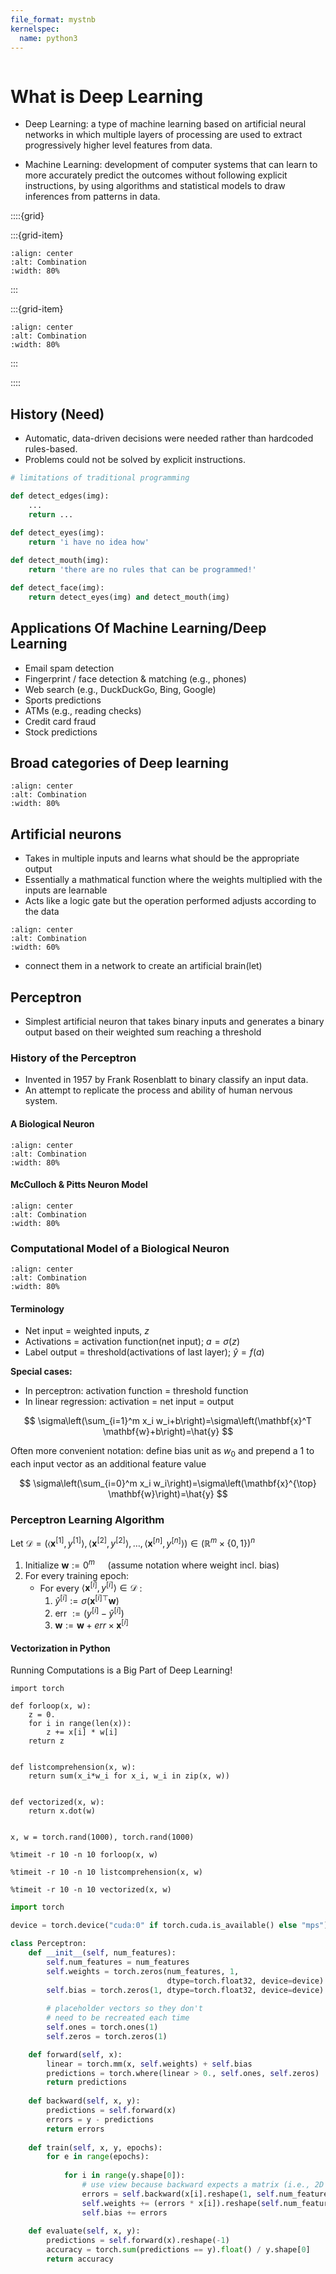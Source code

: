 ```yaml
---
file_format: mystnb
kernelspec:
  name: python3
---
```


```{title} What are Machine Learning And Deep Learning?
```

# What is Deep Learning
- Deep Learning: a type of machine learning based on artificial neural networks in which multiple layers of processing are used to extract progressively higher level features from data.

- Machine Learning: development of computer systems that can learn to more accurately predict the outcomes without following explicit instructions, by using algorithms and statistical models to draw inferences from patterns in data.

::::{grid}

:::{grid-item}
```{image} https://cdn.mathpix.com/snip/images/Bcw3p_wTPu6dtL-dVytNfaSmufBnTKa__MUGRvnsS1c.original.fullsize.png
:align: center
:alt: Combination
:width: 80%
```
:::

:::{grid-item}
```{image} https://cdn.mathpix.com/snip/images/-WX-VpRp_6ugoW5pS4ncPJDJz7148Jyp_HcHXfZNjv4.original.fullsize.png
:align: center
:alt: Combination
:width: 80%
```
:::

::::

## History (Need)
- Automatic, data-driven decisions were needed rather than hardcoded rules-based.
- Problems could not be solved by explicit instructions.

```python
# limitations of traditional programming

def detect_edges(img):
    ...
    return ...

def detect_eyes(img):
    return 'i have no idea how'
    
def detect_mouth(img):
    return 'there are no rules that can be programmed!'

def detect_face(img):
    return detect_eyes(img) and detect_mouth(img)
```

## Applications Of Machine Learning/Deep Learning

* Email spam detection
* Fingerprint / face detection & matching (e.g., phones)
* Web search (e.g., DuckDuckGo, Bing, Google)
* Sports predictions
* ATMs (e.g., reading checks)
* Credit card fraud
* Stock predictions

## Broad categories of Deep learning

```{image} https://cdn.mathpix.com/snip/images/ZSZJML5ESQiAMAUzLgqHwc5qrVdog0doEIgv7E6yOP0.original.fullsize.png
:align: center
:alt: Combination
:width: 80%
```

## Artificial neurons
- Takes in multiple inputs and learns what should be the appropriate output
- Essentially a mathmatical function where the weights multiplied with the inputs are learnable
- Acts like a logic gate but the operation performed adjusts according to the data

```{image} https://miro.medium.com/max/1400/1*hkYlTODpjJgo32DoCOWN5w.png
:align: center
:alt: Combination
:width: 60%
```
- connect them in a network to create an artificial brain(let)

## Perceptron
- Simplest artificial neuron that takes binary inputs and generates a binary output based on their weighted sum reaching a threshold

### History of the Perceptron
- Invented in 1957 by Frank Rosenblatt to binary classify an input data.
- An attempt to replicate the process and ability of human nervous system.

#### A Biological Neuron

```{image} https://cdn.mathpix.com/snip/images/8wUEGNNFyTX-f0d1BgU79sulc_LhTBokh0eB0mOKtag.original.fullsize.png
:align: center
:alt: Combination
:width: 80%
```

#### McCulloch & Pitts Neuron Model

```{image} https://cdn.mathpix.com/snip/images/w57IlMRnRi2wXbTobHF6oZofNZcSM2Gltl7Ft5X-pW8.original.fullsize.png
:align: center
:alt: Combination
:width: 80%
```
### Computational Model of a Biological Neuron

```{image} https://cdn.mathpix.com/snip/images/9ibylJ3Je2tLOmvEiYz1R4LT9LPxFiUNpzgee_EpgDE.original.fullsize.png
:align: center
:alt: Combination
:width: 80%
```

#### Terminology

- Net input $=$ weighted inputs, $z$
- Activations = activation function(net input); $a=\sigma(z)$
- Label output $=$ threshold(activations of last layer); $\hat{y}=f(a)$

**Special cases:**
- In perceptron: activation function = threshold function
- In linear regression: activation $=$ net input $=$ output

$$
\sigma\left(\sum_{i=1}^m x_i w_i+b\right)=\sigma\left(\mathbf{x}^T \mathbf{w}+b\right)=\hat{y}
$$

Often more convenient notation: define bias unit as $w_0$ and prepend a 1 to each input vector as an additional
feature value

$$
\sigma\left(\sum_{i=0}^m x_i w_i\right)=\sigma\left(\mathbf{x}^{\top} \mathbf{w}\right)=\hat{y}
$$

### Perceptron Learning Algorithm

Let $\mathcal{D}=\left(\left\langle\mathbf{x}^{[1]}, y^{[1]}\right\rangle,\left\langle\mathbf{x}^{[2]}, y^{[2]}\right\rangle, \ldots,\left\langle\mathbf{x}^{[n]}, y^{[n]}\right\rangle\right) \in\left(\mathbb{R}^m \times\{0,1\}\right)^n$

1. Initialize $\mathbf{w}:=0^m \quad$ (assume notation where weight incl. bias)
2. For every training epoch:
   * For every $\left\langle\mathbf{x}^{[i]}, y^{[i]}\right\rangle \in \mathcal{D}$ :
     1. $\hat{y}^{[i]}:=\sigma\left(\mathbf{x}^{[i] \top} \mathbf{w}\right)$
     2. err $:=\left(y^{[i]}-\hat{y}^{[i]}\right)$
     3. $\mathbf{w}:=\mathbf{w}+e r r \times \mathbf{x}^{[i]}$

#### Vectorization in Python

Running Computations is a Big Part of Deep Learning!

```{code-cell}
import torch

def forloop(x, w):
    z = 0.
    for i in range(len(x)):
        z += x[i] * w[i]
    return z


def listcomprehension(x, w):
    return sum(x_i*w_i for x_i, w_i in zip(x, w))


def vectorized(x, w):
    return x.dot(w)


x, w = torch.rand(1000), torch.rand(1000)

%timeit -r 10 -n 10 forloop(x, w)

%timeit -r 10 -n 10 listcomprehension(x, w)

%timeit -r 10 -n 10 vectorized(x, w)

```

```python
import torch

device = torch.device("cuda:0" if torch.cuda.is_available() else "mps")

class Perceptron:
    def __init__(self, num_features):
        self.num_features = num_features
        self.weights = torch.zeros(num_features, 1, 
                                   dtype=torch.float32, device=device)
        self.bias = torch.zeros(1, dtype=torch.float32, device=device)
        
        # placeholder vectors so they don't
        # need to be recreated each time
        self.ones = torch.ones(1)
        self.zeros = torch.zeros(1)

    def forward(self, x):
        linear = torch.mm(x, self.weights) + self.bias
        predictions = torch.where(linear > 0., self.ones, self.zeros)
        return predictions
        
    def backward(self, x, y):  
        predictions = self.forward(x)
        errors = y - predictions
        return errors
        
    def train(self, x, y, epochs):
        for e in range(epochs):
            
            for i in range(y.shape[0]):
                # use view because backward expects a matrix (i.e., 2D tensor)
                errors = self.backward(x[i].reshape(1, self.num_features), y[i]).reshape(-1)
                self.weights += (errors * x[i]).reshape(self.num_features, 1)
                self.bias += errors
                
    def evaluate(self, x, y):
        predictions = self.forward(x).reshape(-1)
        accuracy = torch.sum(predictions == y).float() / y.shape[0]
        return accuracy

```



